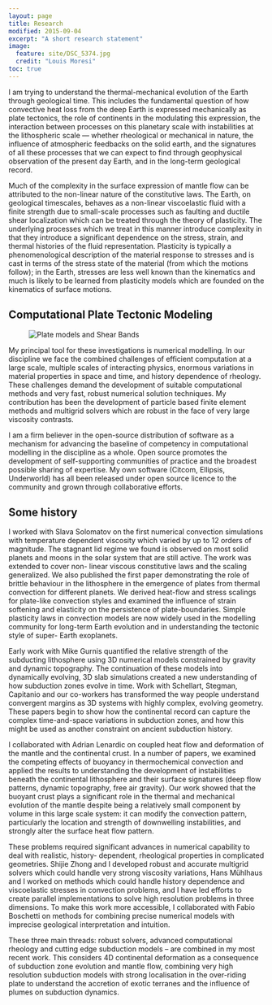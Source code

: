 ```yaml
---
layout: page
title: Research
modified: 2015-09-04
excerpt: "A short research statement"
image:
  feature: site/DSC_5374.jpg
  credit: "Louis Moresi"
toc: true
---
```



I am trying to understand the thermal-mechanical evolution of the Earth through geological time. This includes the fundamental question of how convective heat loss from the deep Earth is expressed mechanically as plate tectonics, the role of continents in the modulating this expression, the interaction between processes on this planetary scale with instabilities at the lithospheric scale — whether rheological or mechanical in nature, the influence of atmospheric feedbacks on the solid earth, and the signatures of all these processes  that we can expect to find through geophysical observation of the present day Earth, and in the long-term geological record.

Much of the complexity in the surface expression of mantle flow can be attributed to the non-linear nature of the constitutive laws.  The Earth, on geological timescales, behaves as a non-linear viscoelastic fluid with a finite strength due to small-scale processes such as faulting and ductile shear localization which can be treated through the theory of plasticity.  The underlying processes which we treat in this manner introduce complexity in that they introduce a significant dependence on the stress, strain, and thermal histories of the fluid representation. Plasticity is typically a phenomenological description of the material response to stresses and is cast in terms of the stress state of the material (from which the motions follow); in the Earth, stresses are less well known than the kinematics and much is likely to be learned from plasticity models which are founded on the kinematics of surface motions.

## Computational Plate Tectonic Modeling

<figure>
<img class="right" src="http://user-image.logdown.io/user/7331/blog/7268/static_page/7524/8gnGWcRNKd6ncgnWVqvw_ImagesForResearchStatement.png" alt="Plate models and Shear Bands" >
</figure>


My principal tool for these investigations is numerical modelling. In our discipline we face the combined challenges of efficient computation at a large scale, multiple scales of interacting physics, enormous variations in material properties in space and time, and history dependence of rheology. These challenges demand the development of suitable computational methods and very fast, robust numerical solution techniques. My contribution has been the development of particle based finite element methods and multigrid solvers which are robust in the face of very large viscosity contrasts.

I am a firm believer in the open-source distribution of software as a mechanism for advancing the baseline of competency in computational modelling in the discipline as a whole. Open source promotes the development of self-supporting communities of practice and the broadest possible sharing of expertise. My own software (Citcom, Ellipsis, Underworld) has all been released under open source licence to the community and grown through collaborative efforts.

## Some history

I worked with Slava Solomatov on the first numerical convection simulations with temperature dependent viscosity which varied by up to 12 orders of magnitude. The stagnant lid regime we found is observed on most solid planets and moons in the solar system that are still active. The work was extended to cover non- linear viscous constitutive laws and the scaling generalized. We also published the first paper demonstrating the role of brittle behaviour in the lithosphere in the emergence of plates from thermal convection for different planets. We derived heat-flow and stress scalings for plate-like convection styles and examined the influence of strain softening and elasticity on the persistence of plate-boundaries. Simple plasticity laws in convection models are now widely used in the modelling community for long-term Earth evolution and in understanding the tectonic style of super- Earth exoplanets.

Early work with Mike Gurnis quantified the relative strength of the subducting lithosphere using 3D numerical models constrained by gravity and dynamic topography. The continuation of these models into dynamically evolving, 3D slab simulations created a new understanding of how subduction zones evolve in time. Work with Schellart, Stegman, Capitanio and our co-workers has transformed the way people understand convergent margins as 3D systems with highly complex, evolving geometry. These papers begin to show how the continental record can capture the complex time-and-space variations in subduction zones, and how this might be used as another constraint on ancient subduction history.

I collaborated with Adrian Lenardic on coupled heat flow and deformation of the mantle and the continental crust. In a number of papers, we examined the competing effects of buoyancy in thermochemical convection and applied the results to understanding the development of instabilities beneath the continental lithosphere and their surface signatures (deep flow patterns, dynamic topography, free air gravity). Our work showed that the buoyant crust plays a significant role in the thermal and mechanical evolution of the mantle despite being a relatively small component by volume in this large scale system: it can modify the convection pattern, particularly the location and strength of downwelling instabilities, and strongly alter the surface heat flow pattern.

These problems required significant advances in numerical capability to deal with realistic, history- dependent, rheological properties in complicated geometries. Shijie Zhong and I developed robust and accurate multigrid solvers which could handle very strong viscosity variations, Hans Mühlhaus and I worked on methods which could handle history dependence and viscoelastic stresses in convection problems, and I have led efforts to create parallel implementations to solve high resolution problems in three dimensions. To make this work more accessible, I collaborated with Fabio Boschetti on methods for combining precise numerical models with imprecise geological interpretation and intuition.

These three main threads: robust solvers, advanced computational rheology and cutting edge subduction models – are combined in my most recent work. This considers 4D continental deformation as a consequence of subduction zone evolution and mantle flow, combining very high resolution subduction models with strong localisation in the over-riding plate to understand the accretion of exotic terranes and the influence of plumes on subduction dynamics.
